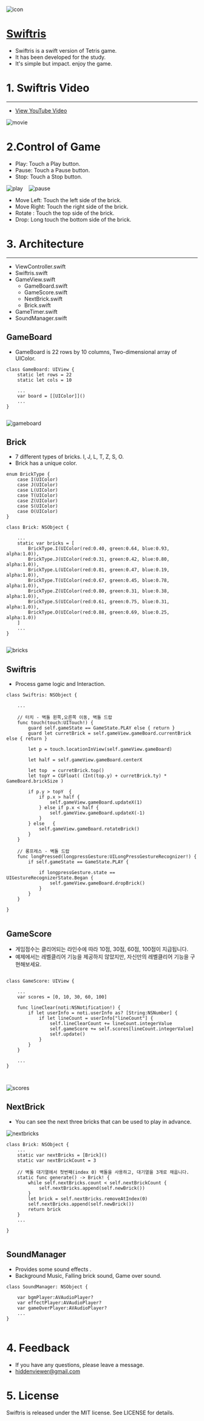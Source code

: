 
![icon](http://cfile4.uf.tistory.com/image/22348541568283BF1A3886)
  
# [Swiftris](http://hiddenviewer.tistory.com/285)
- Swiftris is a swift version of Tetris game.   
- It has been developed for the study. 
- It's simple but impact. enjoy the game.

  




# 1. Swiftris Video
---
- [View YouTube Video](https://www.youtube.com/watch?v=iPihhGjGUl4)

![movie](http://cfile2.uf.tistory.com/image/256F5E455682A38006330E)  

# 2.Control of Game    
- Play: Touch a Play button.
- Pause: Touch a Pause button.
- Stop:  Touch a Stop button.

![play](http://cfile23.uf.tistory.com/image/26736A40568284E61EF175) &nbsp;&nbsp; ![pause](http://cfile7.uf.tistory.com/image/212DD44D568284F73EF275)
  

- Move Left: Touch the left side of the brick.
- Move Right: Touch the right side of the brick.
- Rotate : Touch the top side of the brick.
- Drop: Long touch the bottom side of the brick.



# 3. Architecture
---
- ViewController.swift
- Swiftris.swift
- GameView.swift  
	- GameBoard.swift
	- GameScore.swift
	- NextBrick.swift
	- Brick.swift
- GameTimer.swift
- SoundManager.swift


## GameBoard
- GameBoard is 22 rows by 10 columns, Two-dimensional array of UIColor. 
  
```  
class GameBoard: UIView {
	static let rows = 22
    static let cols = 10
    
    ...
	var board = [[UIColor]]()
	...
}
  
```  

![gameboard](http://cfile1.uf.tistory.com/image/241CD247568285DF1F6D67)



## Brick  
- 7 different types of bricks. I, J, L, T, Z, S, O.
- Brick has a unique color.

```  
enum BrickType {
    case I(UIColor)
    case J(UIColor)
    case L(UIColor)
    case T(UIColor)
    case Z(UIColor)
    case S(UIColor)
    case O(UIColor)
}  
  
class Brick: NSObject {
    
	...
    static var bricks = [
        BrickType.I(UIColor(red:0.40, green:0.64, blue:0.93, alpha:1.0)),
        BrickType.J(UIColor(red:0.31, green:0.42, blue:0.80, alpha:1.0)),
        BrickType.L(UIColor(red:0.81, green:0.47, blue:0.19, alpha:1.0)),
        BrickType.T(UIColor(red:0.67, green:0.45, blue:0.78, alpha:1.0)),
        BrickType.Z(UIColor(red:0.80, green:0.31, blue:0.38, alpha:1.0)),
        BrickType.S(UIColor(red:0.61, green:0.75, blue:0.31, alpha:1.0)),
        BrickType.O(UIColor(red:0.88, green:0.69, blue:0.25, alpha:1.0))
    ]
	...    
}
  
```  

![bricks](http://cfile22.uf.tistory.com/image/22088249568285F527987D)
  
  
  
## Swiftris
- Process game logic and Interaction.

```    
class Swiftris: NSObject {

	...
	
 	// 터치 - 벽돌 왼쪽,오른쪽 이동, 벽돌 드랍 
    func touch(touch:UITouch!) {
        guard self.gameState == GameState.PLAY else { return }
        guard let curretBrick = self.gameView.gameBoard.currentBrick else { return }
        
        let p = touch.locationInView(self.gameView.gameBoard)
        
        let half = self.gameView.gameBoard.centerX
        
        let top  = curretBrick.top()
        let topY = CGFloat( (Int(top.y) + curretBrick.ty) * GameBoard.brickSize )

        if p.y > topY  {
            if p.x > half {
                self.gameView.gameBoard.updateX(1)
            } else if p.x < half {
                self.gameView.gameBoard.updateX(-1)
            }
        } else   {
            self.gameView.gameBoard.rotateBrick()
        }
    }
	
	// 롱프레스 - 벽돌 드랍 
 	func longPressed(longpressGesture:UILongPressGestureRecognizer!) {
        if self.gameState == GameState.PLAY {

            if longpressGesture.state == UIGestureRecognizerState.Began {
                self.gameView.gameBoard.dropBrick()
            }
        }
    }

}
  
```  




## GameScore    
- 게임점수는 클리어되는 라인수에 따라 10점, 30점, 60점, 100점이 지급됩니다.    
- 예제에서는 레벨클리어 기능을 제공하지 않았지만, 자신만의 레벨클리어 기능을 구현해보세요.

```    

class GameScore: UIView {

	...
    var scores = [0, 10, 30, 60, 100]  
    
    func lineClear(noti:NSNotification!) {
        if let userInfo = noti.userInfo as? [String:NSNumber] {
            if let lineCount = userInfo["lineCount"] {
                self.lineClearCount += lineCount.integerValue
                self.gameScore += self.scores[lineCount.integerValue]
                self.update()
            }
        }
    }
    
    ...
}
    
  
```  


![scores](http://cfile26.uf.tistory.com/image/237E4D4C56828629180256)
  
## NextBrick  
- You can see the next three bricks that can be used to play in advance.
  
![nextbricks](http://cfile28.uf.tistory.com/image/23503C50568286632A920D)
  
```    
class Brick: NSObject {
	...
	static var nextBricks = [Brick]()
    static var nextBrickCount = 3
    
    // 벽돌 대기열에서 첫번째(index 0) 벽돌을 사용하고, 대기열을 3개로 채웁니다.
    static func generate() -> Brick! {
        while self.nextBricks.count < self.nextBrickCount {
            self.nextBricks.append(self.newBrick())
        }
        let brick = self.nextBricks.removeAtIndex(0)
        self.nextBricks.append(self.newBrick())
        return brick
    }
    ...

}
  
```  


## SoundManager   
- Provides some sound effects .
- Background Music, Falling brick sound, Game over sound.
  
```    
class SoundManager: NSObject {
   
    var bgmPlayer:AVAudioPlayer?
    var effectPlayer:AVAudioPlayer?
    var gameOverPlayer:AVAudioPlayer?
    ...
}
  
```  


# 4. Feedback  
-  If you have any questions, please leave a message.
- [hiddenviewer@gmail.com](hiddenviewer@gmail.com)



# 5. License
Swiftris is released under the MIT license. See LICENSE for details.


